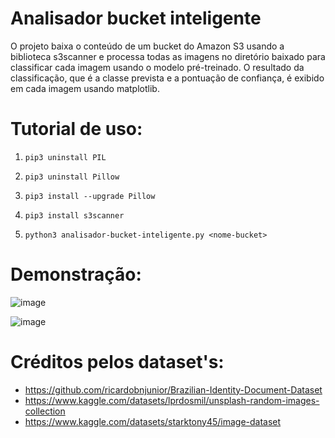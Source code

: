 # Analisador bucket inteligente
O projeto baixa o conteúdo de um bucket do Amazon S3 usando a biblioteca s3scanner e processa todas as imagens no diretório baixado para classificar cada imagem usando o modelo pré-treinado. O resultado da classificação, que é a classe prevista e a pontuação de confiança, é exibido em cada imagem usando matplotlib.

# Tutorial de uso:

1) `pip3 uninstall PIL`

2) `pip3 uninstall Pillow`

3) `pip3 install --upgrade Pillow`

4) `pip3 install s3scanner`

5) `python3 analisador-bucket-inteligente.py <nome-bucket>`

# Demonstração:

![image](https://user-images.githubusercontent.com/48680041/235518181-678ddfb2-8573-40c7-8532-1d127c7d4a41.png)

![image](https://user-images.githubusercontent.com/48680041/235518070-ddb2daff-d2d4-4e2e-b7af-a303b7fe0e22.png)

# Créditos pelos dataset's:

* https://github.com/ricardobnjunior/Brazilian-Identity-Document-Dataset
* https://www.kaggle.com/datasets/lprdosmil/unsplash-random-images-collection
* https://www.kaggle.com/datasets/starktony45/image-dataset

